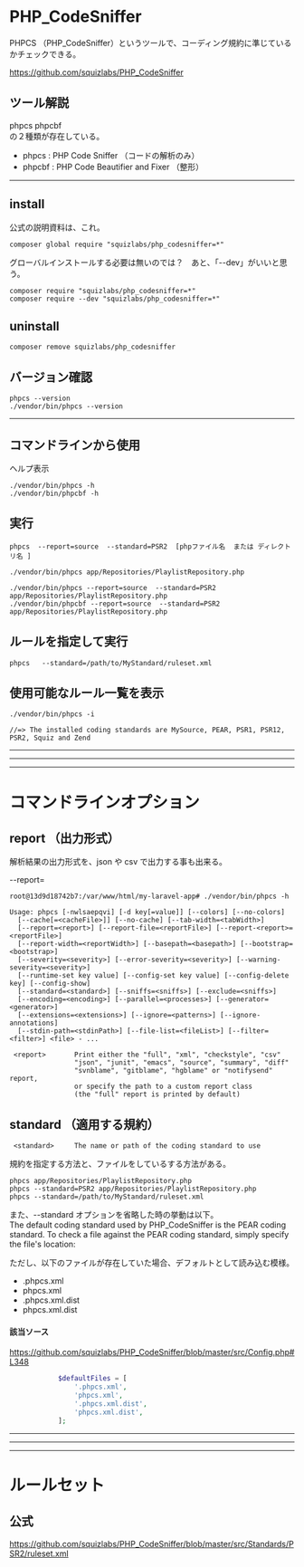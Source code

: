 # PHP_CodeSniffer
PHPCS （PHP_CodeSniffer）というツールで、コーディング規約に準じているかチェックできる。  

https://github.com/squizlabs/PHP_CodeSniffer


## ツール解説
phpcs phpcbf  
の２種類が存在している。  

* phpcs : PHP Code Sniffer （コードの解析のみ）
* phpcbf : PHP Code Beautifier and Fixer （整形）


____________________________________________________________________
## install
公式の説明資料は、これ。
```
composer global require "squizlabs/php_codesniffer=*"
```

グローバルインストールする必要は無いのでは？　あと、「--dev」がいいと思う。
```
composer require "squizlabs/php_codesniffer=*"
composer require --dev "squizlabs/php_codesniffer=*"
```

## uninstall
```
composer remove squizlabs/php_codesniffer
```

## バージョン確認
```
phpcs --version
./vendor/bin/phpcs --version
```

____________________________________________________________________
## コマンドラインから使用
ヘルプ表示
```
./vendor/bin/phpcs -h
./vendor/bin/phpcbf -h
```

## 実行
```
phpcs  --report=source  --standard=PSR2  [phpファイル名  または ディレクトリ名 ] 
```

```
./vendor/bin/phpcs app/Repositories/PlaylistRepository.php

./vendor/bin/phpcs --report=source  --standard=PSR2  app/Repositories/PlaylistRepository.php
./vendor/bin/phpcbf --report=source  --standard=PSR2  app/Repositories/PlaylistRepository.php
```

## ルールを指定して実行
```
phpcs   --standard=/path/to/MyStandard/ruleset.xml
```


## 使用可能なルール一覧を表示
```
./vendor/bin/phpcs -i

//=> The installed coding standards are MySource, PEAR, PSR1, PSR12, PSR2, Squiz and Zend
```

____________________________________________________________________
____________________________________________________________________
____________________________________________________________________
# コマンドラインオプション

## report （出力形式）
解析結果の出力形式を、json や csv で出力する事も出来る。  

--report=<report>  
```
root@13d9d18742b7:/var/www/html/my-laravel-app# ./vendor/bin/phpcs -h

Usage: phpcs [-nwlsaepqvi] [-d key[=value]] [--colors] [--no-colors]
  [--cache[=<cacheFile>]] [--no-cache] [--tab-width=<tabWidth>]
  [--report=<report>] [--report-file=<reportFile>] [--report-<report>=<reportFile>]
  [--report-width=<reportWidth>] [--basepath=<basepath>] [--bootstrap=<bootstrap>]
  [--severity=<severity>] [--error-severity=<severity>] [--warning-severity=<severity>]
  [--runtime-set key value] [--config-set key value] [--config-delete key] [--config-show]
  [--standard=<standard>] [--sniffs=<sniffs>] [--exclude=<sniffs>]
  [--encoding=<encoding>] [--parallel=<processes>] [--generator=<generator>]
  [--extensions=<extensions>] [--ignore=<patterns>] [--ignore-annotations]
  [--stdin-path=<stdinPath>] [--file-list=<fileList>] [--filter=<filter>] <file> - ...

 <report>       Print either the "full", "xml", "checkstyle", "csv"
                "json", "junit", "emacs", "source", "summary", "diff"
                "svnblame", "gitblame", "hgblame" or "notifysend" report,
                or specify the path to a custom report class
                (the "full" report is printed by default)
```


## standard （適用する規約）
```
 <standard>     The name or path of the coding standard to use
```
規約を指定する方法と、ファイルをしているする方法がある。
```
phpcs app/Repositories/PlaylistRepository.php
phpcs --standard=PSR2 app/Repositories/PlaylistRepository.php
phpcs --standard=/path/to/MyStandard/ruleset.xml
```
また、--standard オプションを省略した時の挙動は以下。  
The default coding standard used by PHP_CodeSniffer is the PEAR coding standard. To check a file against the PEAR coding standard, simply specify the file's location:

ただし、以下のファイルが存在していた場合、デフォルトとして読み込む模様。  

 * .phpcs.xml
 * phpcs.xml
 * .phpcs.xml.dist
 * phpcs.xml.dist

#### 該当ソース
https://github.com/squizlabs/PHP_CodeSniffer/blob/master/src/Config.php#L348
```php
            $defaultFiles = [
                '.phpcs.xml',
                'phpcs.xml',
                '.phpcs.xml.dist',
                'phpcs.xml.dist',
            ];
```

____________________________________________________________________
____________________________________________________________________
____________________________________________________________________
# ルールセット

## 公式
https://github.com/squizlabs/PHP_CodeSniffer/blob/master/src/Standards/PSR2/ruleset.xml

